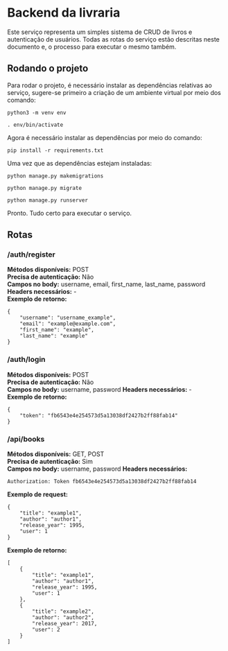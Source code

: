 # Backend da livraria
Este serviço representa um simples sistema de CRUD de livros e autenticação de usuários. Todas as rotas do serviço estão descritas neste documento e, o processo para executar o mesmo também.

## Rodando o projeto
Para rodar o projeto, é necessário instalar as dependências relativas ao serviço, sugere-se primeiro a criação de um ambiente virtual por meio dos comando:

```
python3 -m venv env

. env/bin/activate
```

Agora é necessário instalar as dependências por meio do comando:

```
pip install -r requirements.txt
```

Uma vez que as dependências estejam instaladas:

```
python manage.py makemigrations

python manage.py migrate

python manage.py runserver
```

Pronto. Tudo certo para executar o serviço.

## Rotas

### /auth/register
**Métodos disponíveis:** POST   
**Precisa de autenticação:** Não     
**Campos no body:** username, email, first_name, last_name, password
**Headers necessários:** -   
**Exemplo de retorno:**    
```
{
    "username": "username_example",
    "email": "example@example.com",
    "first_name": "example",
    "last_name": "example"
}
```

### /auth/login
**Métodos disponíveis:** POST   
**Precisa de autenticação:** Não     
**Campos no body:** username, password
**Headers necessários:** -   
**Exemplo de retorno:**    
```
{
    "token": "fb6543e4e254573d5a13038df2427b2ff88fab14"
}
```

### /api/books
**Métodos disponíveis:** GET, POST   
**Precisa de autenticação:** Sim     
**Campos no body:** username, password
**Headers necessários:**  
```
Authorization: Token fb6543e4e254573d5a13038df2427b2ff88fab14
```
**Exemplo de request:**
```
{
    "title": "example1",
    "author": "author1",
    "release_year": 1995,
    "user": 1
}
```
**Exemplo de retorno:**    
```
[
    {
        "title": "example1",
        "author": "author1",
        "release_year": 1995,
        "user": 1
    },
    {
        "title": "example2",
        "author": "author2",
        "release_year": 2017,
        "user": 2
    }
]
```

